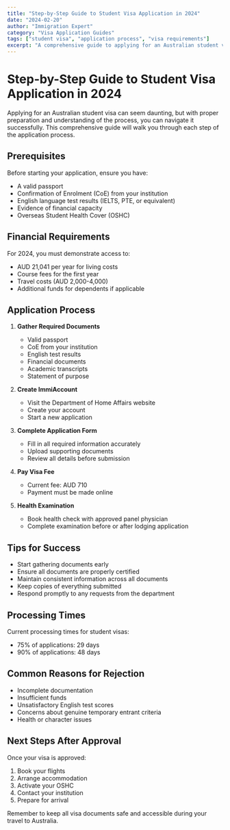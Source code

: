 ```yaml
---
title: "Step-by-Step Guide to Student Visa Application in 2024"
date: "2024-02-20"
author: "Immigration Expert"
category: "Visa Application Guides"
tags: ["student visa", "application process", "visa requirements"]
excerpt: "A comprehensive guide to applying for an Australian student visa in 2024, including updated requirements and tips for success."
---
```


# Step-by-Step Guide to Student Visa Application in 2024

Applying for an Australian student visa can seem daunting, but with proper preparation and understanding of the process, you can navigate it successfully. This comprehensive guide will walk you through each step of the application process.

## Prerequisites

Before starting your application, ensure you have:

- A valid passport
- Confirmation of Enrolment (CoE) from your institution
- English language test results (IELTS, PTE, or equivalent)
- Evidence of financial capacity
- Overseas Student Health Cover (OSHC)

## Financial Requirements

For 2024, you must demonstrate access to:
- AUD 21,041 per year for living costs
- Course fees for the first year
- Travel costs (AUD 2,000-4,000)
- Additional funds for dependents if applicable

## Application Process

1. **Gather Required Documents**
   - Valid passport
   - CoE from your institution
   - English test results
   - Financial documents
   - Academic transcripts
   - Statement of purpose

2. **Create ImmiAccount**
   - Visit the Department of Home Affairs website
   - Create your account
   - Start a new application

3. **Complete Application Form**
   - Fill in all required information accurately
   - Upload supporting documents
   - Review all details before submission

4. **Pay Visa Fee**
   - Current fee: AUD 710
   - Payment must be made online

5. **Health Examination**
   - Book health check with approved panel physician
   - Complete examination before or after lodging application

## Tips for Success

- Start gathering documents early
- Ensure all documents are properly certified
- Maintain consistent information across all documents
- Keep copies of everything submitted
- Respond promptly to any requests from the department

## Processing Times

Current processing times for student visas:
- 75% of applications: 29 days
- 90% of applications: 48 days

## Common Reasons for Rejection

- Incomplete documentation
- Insufficient funds
- Unsatisfactory English test scores
- Concerns about genuine temporary entrant criteria
- Health or character issues

## Next Steps After Approval

Once your visa is approved:
1. Book your flights
2. Arrange accommodation
3. Activate your OSHC
4. Contact your institution
5. Prepare for arrival

Remember to keep all visa documents safe and accessible during your travel to Australia.